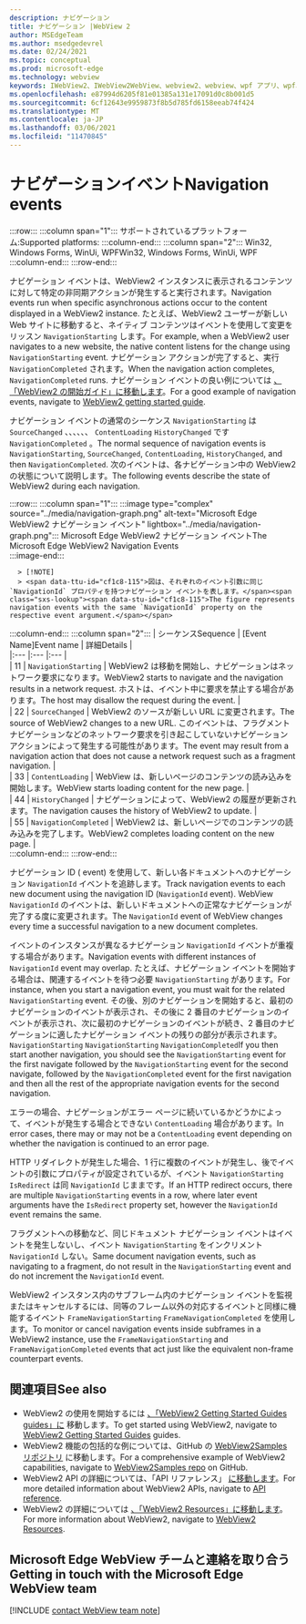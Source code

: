 ```yaml
---
description: ナビゲーション
title: ナビゲーション |WebView 2
author: MSEdgeTeam
ms.author: msedgedevrel
ms.date: 02/24/2021
ms.topic: conceptual
ms.prod: microsoft-edge
ms.technology: webview
keywords: IWebView2、IWebView2WebView、webview2、webview、wpf アプリ、wpf、edge、ICoreWebView2、ICoreWebView2Host、ブラウザー コントロール、edge html
ms.openlocfilehash: e87994d6205f81e01385a131e17091d0c8b001d5
ms.sourcegitcommit: 6cf12643e9959873f8b5d785fd6158eeab74f424
ms.translationtype: MT
ms.contentlocale: ja-JP
ms.lasthandoff: 03/06/2021
ms.locfileid: "11470845"
---
```

# <a name="navigation-events"></a><span data-ttu-id="cf1c8-104">ナビゲーションイベント</span><span class="sxs-lookup"><span data-stu-id="cf1c8-104">Navigation events</span></span>  

:::row:::
   :::column span="1":::
      <span data-ttu-id="cf1c8-105">サポートされているプラットフォーム:</span><span class="sxs-lookup"><span data-stu-id="cf1c8-105">Supported platforms:</span></span>
   :::column-end:::
   :::column span="2":::
      <span data-ttu-id="cf1c8-106">Win32, Windows Forms, WinUi, WPF</span><span class="sxs-lookup"><span data-stu-id="cf1c8-106">Win32, Windows Forms, WinUi, WPF</span></span>
   :::column-end:::
:::row-end:::  

<span data-ttu-id="cf1c8-107">ナビゲーション イベントは、WebView2 インスタンスに表示されるコンテンツに対して特定の非同期アクションが発生すると実行されます。</span><span class="sxs-lookup"><span data-stu-id="cf1c8-107">Navigation events run when specific asynchronous actions occur to the content displayed in a WebView2 instance.</span></span>  <span data-ttu-id="cf1c8-108">たとえば、WebView2 ユーザーが新しい Web サイトに移動すると、ネイティブ コンテンツはイベントを使用して変更をリッスン `NavigationStarting` します。</span><span class="sxs-lookup"><span data-stu-id="cf1c8-108">For example, when a WebView2 user navigates to a new website, the native content listens for the change using `NavigationStarting` event.</span></span>  <span data-ttu-id="cf1c8-109">ナビゲーション アクションが完了すると、実行 `NavigationCompleted` されます。</span><span class="sxs-lookup"><span data-stu-id="cf1c8-109">When the navigation action completes, `NavigationCompleted` runs.</span></span>  <span data-ttu-id="cf1c8-110">ナビゲーション イベントの良い例については [、「WebView2 の開始ガイド」に移動します][Webview2IndexGettingStarted]。</span><span class="sxs-lookup"><span data-stu-id="cf1c8-110">For a good example of navigation events, navigate to [WebView2 getting started guide][Webview2IndexGettingStarted].</span></span>  

<!--todo:  Move the relevant information out of the getting started guide to better focus the content and leave the most concise elements in the getting started guide.  -->   

<span data-ttu-id="cf1c8-111">ナビゲーション イベントの通常のシーケンス `NavigationStarting` は `SourceChanged` 、、、、、、 `ContentLoading` `HistoryChanged` です `NavigationCompleted` 。</span><span class="sxs-lookup"><span data-stu-id="cf1c8-111">The normal sequence of navigation events is `NavigationStarting`, `SourceChanged`, `ContentLoading`, `HistoryChanged`, and then `NavigationCompleted`.</span></span>  <span data-ttu-id="cf1c8-112">次のイベントは、各ナビゲーション中の WebView2 の状態について説明します。</span><span class="sxs-lookup"><span data-stu-id="cf1c8-112">The following events describe the state of WebView2 during each navigation.</span></span>  

:::row:::
   :::column span="1":::
      :::image type="complex" source="../media/navigation-graph.png" alt-text="Microsoft Edge WebView2 ナビゲーション イベント" lightbox="../media/navigation-graph.png":::
         <span data-ttu-id="cf1c8-114">Microsoft Edge WebView2 ナビゲーション イベント</span><span class="sxs-lookup"><span data-stu-id="cf1c8-114">The Microsoft Edge WebView2 Navigation Events</span></span>  
      :::image-end:::  
      
      > [!NOTE]
      > <span data-ttu-id="cf1c8-115">図は、それぞれのイベント引数に同じ `NavigationId` プロパティを持つナビゲーション イベントを表します。</span><span class="sxs-lookup"><span data-stu-id="cf1c8-115">The figure represents navigation events with the same `NavigationId` property on the respective event argument.</span></span>  
   :::column-end:::
   :::column span="2":::
      | <span data-ttu-id="cf1c8-116">シーケンス</span><span class="sxs-lookup"><span data-stu-id="cf1c8-116">Sequence</span></span> | <span data-ttu-id="cf1c8-117">[Event Name]</span><span class="sxs-lookup"><span data-stu-id="cf1c8-117">Event name</span></span> | <span data-ttu-id="cf1c8-118">詳細</span><span class="sxs-lookup"><span data-stu-id="cf1c8-118">Details</span></span> |  
      |:--- |:--- |:--- |  
      | <span data-ttu-id="cf1c8-119">1</span><span class="sxs-lookup"><span data-stu-id="cf1c8-119">1</span></span> | `NavigationStarting`  |  <span data-ttu-id="cf1c8-120">WebView2 は移動を開始し、ナビゲーションはネットワーク要求になります。</span><span class="sxs-lookup"><span data-stu-id="cf1c8-120">WebView2 starts to navigate and the navigation results in a network request.</span></span>  <span data-ttu-id="cf1c8-121">ホストは、イベント中に要求を禁止する場合があります。</span><span class="sxs-lookup"><span data-stu-id="cf1c8-121">The host may disallow the request during the event.</span></span>  |  
      | <span data-ttu-id="cf1c8-122">2</span><span class="sxs-lookup"><span data-stu-id="cf1c8-122">2</span></span> | `SourceChanged`  |  <span data-ttu-id="cf1c8-123">WebView2 のソースが新しい URL に変更されます。</span><span class="sxs-lookup"><span data-stu-id="cf1c8-123">The source of WebView2 changes to a new URL.</span></span>  <span data-ttu-id="cf1c8-124">このイベントは、フラグメント ナビゲーションなどのネットワーク要求を引き起こしていないナビゲーション アクションによって発生する可能性があります。</span><span class="sxs-lookup"><span data-stu-id="cf1c8-124">The event may result from a navigation action that does not cause a network request such as a fragment navigation.</span></span>  |  
      | <span data-ttu-id="cf1c8-125">3</span><span class="sxs-lookup"><span data-stu-id="cf1c8-125">3</span></span> | `ContentLoading`  |  <span data-ttu-id="cf1c8-126">WebView は、新しいページのコンテンツの読み込みを開始します。</span><span class="sxs-lookup"><span data-stu-id="cf1c8-126">WebView starts loading content for the new page.</span></span>  |  
      | <span data-ttu-id="cf1c8-127">4</span><span class="sxs-lookup"><span data-stu-id="cf1c8-127">4</span></span> | `HistoryChanged`  |  <span data-ttu-id="cf1c8-128">ナビゲーションによって、WebView2 の履歴が更新されます。</span><span class="sxs-lookup"><span data-stu-id="cf1c8-128">The navigation causes the history of WebView2 to update.</span></span>  |  
      | <span data-ttu-id="cf1c8-129">5</span><span class="sxs-lookup"><span data-stu-id="cf1c8-129">5</span></span> | `NavigationCompleted`  |  <span data-ttu-id="cf1c8-130">WebView2 は、新しいページでのコンテンツの読み込みを完了します。</span><span class="sxs-lookup"><span data-stu-id="cf1c8-130">WebView2 completes loading content on the new page.</span></span>  |  
   :::column-end:::
:::row-end:::

<span data-ttu-id="cf1c8-131">ナビゲーション ID \( event\) を使用して、新しい各ドキュメントへのナビゲーション `NavigationId` イベントを追跡します。</span><span class="sxs-lookup"><span data-stu-id="cf1c8-131">Track navigation events to each new document using the navigation ID \(`NavigationId` event\).</span></span>  <span data-ttu-id="cf1c8-132">WebView `NavigationId` のイベントは、新しいドキュメントへの正常なナビゲーションが完了する度に変更されます。</span><span class="sxs-lookup"><span data-stu-id="cf1c8-132">The `NavigationId` event of WebView changes every time a successful navigation to a new document completes.</span></span>  

 <span data-ttu-id="cf1c8-133">イベントのインスタンスが異なるナビゲーション `NavigationId` イベントが重複する場合があります。</span><span class="sxs-lookup"><span data-stu-id="cf1c8-133">Navigation events with different instances of `NavigationId` event may overlap.</span></span>  <span data-ttu-id="cf1c8-134">たとえば、ナビゲーション イベントを開始する場合は、関連するイベントを待つ必要 `NavigationStarting` があります。</span><span class="sxs-lookup"><span data-stu-id="cf1c8-134">For instance, when you start a navigation event, you must wait for the related `NavigationStarting` event.</span></span>  <span data-ttu-id="cf1c8-135">その後、別のナビゲーションを開始すると、最初のナビゲーションのイベントが表示され、その後に 2 番目のナビゲーションのイベントが表示され、次に最初のナビゲーションのイベントが続き、2 番目のナビゲーションに適したナビゲーション イベントの残りの部分が表示されます。 `NavigationStarting` `NavigationStarting` `NavigationCompleted`</span><span class="sxs-lookup"><span data-stu-id="cf1c8-135">If you then start another navigation, you should see the `NavigationStarting` event for the first navigate followed by the `NavigationStarting` event for the second navigate, followed by the `NavigationCompleted` event for the first navigation and then all the rest of the appropriate navigation events for the second navigation.</span></span>  
 
 <span data-ttu-id="cf1c8-136">エラーの場合、ナビゲーションがエラー ページに続いているかどうかによって、イベントが発生する場合とできない `ContentLoading` 場合があります。</span><span class="sxs-lookup"><span data-stu-id="cf1c8-136">In error cases, there may or may not be a `ContentLoading` event depending on whether the navigation is continued to an error page.</span></span>  
 
 <span data-ttu-id="cf1c8-137">HTTP リダイレクトが発生した場合、1 行に複数のイベントが発生し、後でイベントの引数にプロパティが設定されているが、イベント `NavigationStarting` `IsRedirect` は同 `NavigationId` じままです。</span><span class="sxs-lookup"><span data-stu-id="cf1c8-137">If an HTTP redirect occurs, there are multiple `NavigationStarting` events in a row, where later event arguments have the `IsRedirect` property set, however the `NavigationId` event remains the same.</span></span>  
 
 <span data-ttu-id="cf1c8-138">フラグメントへの移動など、同じドキュメント ナビゲーション イベントはイベントを発生しないし、イベント `NavigationStarting` をインクリメント `NavigationId` しない。</span><span class="sxs-lookup"><span data-stu-id="cf1c8-138">Same document navigation events, such as navigating to a fragment, do not result in the `NavigationStarting` event and do not increment the `NavigationId` event.</span></span>  

<span data-ttu-id="cf1c8-139">WebView2 インスタンス内のサブフレーム内のナビゲーション イベントを監視またはキャンセルするには、同等のフレーム以外の対応するイベントと同様に機能するイベント `FrameNavigationStarting` `FrameNavigationCompleted` を使用します。</span><span class="sxs-lookup"><span data-stu-id="cf1c8-139">To monitor or cancel navigation events inside subframes in a WebView2 instance, use the `FrameNavigationStarting` and `FrameNavigationCompleted` events that act just like the equivalent non-frame counterpart events.</span></span>  

## <a name="see-also"></a><span data-ttu-id="cf1c8-140">関連項目</span><span class="sxs-lookup"><span data-stu-id="cf1c8-140">See also</span></span>  

*   <span data-ttu-id="cf1c8-141">WebView2 の使用を開始するには [、「WebView2 Getting Started Guides guides」に][Webview2IndexGettingStarted] 移動します。</span><span class="sxs-lookup"><span data-stu-id="cf1c8-141">To get started using WebView2, navigate to [WebView2 Getting Started Guides][Webview2IndexGettingStarted] guides.</span></span>  
*   <span data-ttu-id="cf1c8-142">WebView2 機能の包括的な例については、GitHub の [WebView2Samples リポジトリ][GithubMicrosoftedgeWebview2samples] に移動します。</span><span class="sxs-lookup"><span data-stu-id="cf1c8-142">For a comprehensive example of WebView2 capabilities, navigate to [WebView2Samples repo][GithubMicrosoftedgeWebview2samples] on GitHub.</span></span>  
*   <span data-ttu-id="cf1c8-143">WebView2 API の詳細については、「API リファレンス」 [に移動します][DotnetApiMicrosoftWebWebview2WpfWebview2]。</span><span class="sxs-lookup"><span data-stu-id="cf1c8-143">For more detailed information about WebView2 APIs, navigate to [API reference][DotnetApiMicrosoftWebWebview2WpfWebview2].</span></span>  
*   <span data-ttu-id="cf1c8-144">WebView2 の詳細については [、「WebView2 Resources」に移動します][Webview2IndexNextSteps]。</span><span class="sxs-lookup"><span data-stu-id="cf1c8-144">For more information about WebView2, navigate to [WebView2 Resources][Webview2IndexNextSteps].</span></span>  

## <a name="getting-in-touch-with-the-microsoft-edge-webview-team"></a><span data-ttu-id="cf1c8-145">Microsoft Edge WebView チームと連絡を取り合う</span><span class="sxs-lookup"><span data-stu-id="cf1c8-145">Getting in touch with the Microsoft Edge WebView team</span></span>  

[!INCLUDE [contact WebView team note](../includes/contact-webview-team-note.md)]  

<!-- links -->  

[Webview2IndexGettingStarted]: ../index.md#getting-started "はじめに - Microsoft Edge WebView2 |Microsoft Docs"  
[Webview2IndexNextSteps]: ../index.md#next-steps "次の手順 - Microsoft Edge WebView2 の概要|Microsoft Docs"  

[DotnetApiMicrosoftWebWebview2WpfWebview2]: /dotnet/api/microsoft.web.webview2.wpf.webview2 "WebView2 クラス | Microsoft Docs"  

[GithubMicrosoftedgeWebview2samples]: https://github.com/MicrosoftEdge/WebView2Samples "WebView2 サンプル-MicrosoftEdge/WebView2Samples | GitHub"  
